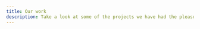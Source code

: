 ```yaml
---
title: Our work
description: Take a look at some of the projects we have had the pleasure to work on.
---
```

